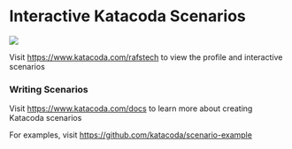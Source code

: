 # Interactive Katacoda Scenarios

[![](http://shields.katacoda.com/katacoda/rafstech/count.svg)](https://www.katacoda.com/rafstech "Get your profile on Katacoda.com")

Visit https://www.katacoda.com/rafstech to view the profile and interactive scenarios

### Writing Scenarios
Visit https://www.katacoda.com/docs to learn more about creating Katacoda scenarios

For examples, visit https://github.com/katacoda/scenario-example
